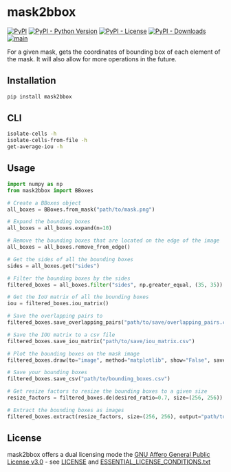 # mask2bbox
[![PyPI](https://img.shields.io/pypi/v/mask2bbox?style=flat-square)](https://pypi.org/project/mask2bbox/)
[![PyPI - Python Version](https://img.shields.io/pypi/pyversions/mask2bbox?style=flat-square)](https://pypi.org/project/mask2bbox/)
[![PyPI - License](https://img.shields.io/pypi/l/mask2bbox?style=flat-square)](https://pypi.org/project/mask2bbox/)
[![PyPI - Downloads](https://img.shields.io/pypi/dm/mask2bbox?style=flat-square)](https://pypi.org/project/mask2bbox/)
[![main](https://github.com/saezlab/liana-py/actions/workflows/main.yml/badge.svg)](https://github.com/schapirolabor/mask2bbox/actions)

For a given mask, gets the coordinates of bounding box of each element of the mask. It will also allow for more operations in the future.

## Installation

```bash
pip install mask2bbox
```

## CLI

```bash
isolate-cells -h
isolate-cells-from-file -h
get-average-iou -h
```

## Usage

```python
import numpy as np
from mask2bbox import BBoxes

# Create a BBoxes object
all_boxes = BBoxes.from_mask("path/to/mask.png")

# Expand the bounding boxes
all_boxes = all_boxes.expand(n=10)

# Remove the bounding boxes that are located on the edge of the image
all_boxes = all_boxes.remove_from_edge()

# Get the sides of all the bounding boxes
sides = all_boxes.get("sides")

# Filter the bounding boxes by the sides
filtered_boxes = all_boxes.filter("sides", np.greater_equal, (35, 35))

# Get the IoU matrix of all the bounding boxes
iou = filtered_boxes.iou_matrix()

# Save the overlapping pairs to
filtered_boxes.save_overlapping_pairs("path/to/save/overlapping_pairs.csv")

# Save the IOU matrix to a csv file
filtered_boxes.save_iou_matrix("path/to/save/iou_matrix.csv")   

# Plot the bounding boxes on the mask image
filtered_boxes.draw(to="image", method="matplotlib", show="False", save="path/to/save/image.png")

# Save your bounding boxes
filtered_boxes.save_csv("path/to/bounding_boxes.csv")

# Get resize factors to resize the bounding boxes to a given size
resize_factors = filtered_boxes.de(desired_ratio=0.7, size=(256, 256))

# Extract the bounding boxes as images
filtered_boxes.extract(resize_factors, size=(256, 256), output="path/to/save/images")
```

## License

mask2bbox offers a dual licensing mode the [GNU Affero General Public License v3.0](LICENSE) - see [LICENSE](LICENSE) and [ESSENTIAL_LICENSE_CONDITIONS.txt](ESSENTIAL_LICENSE_CONDITIONS.txt)
